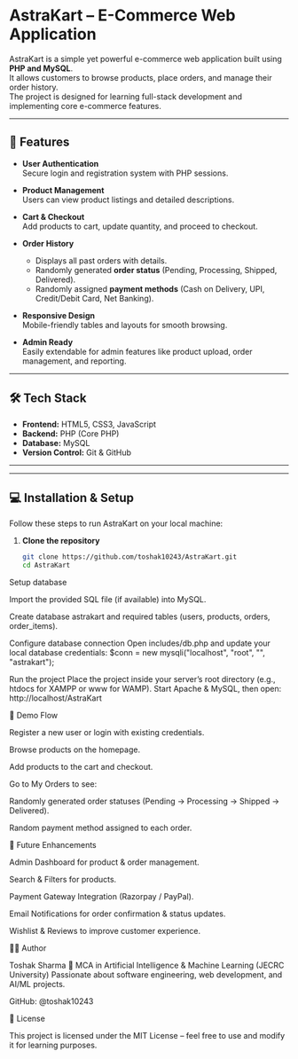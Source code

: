 # AstraKart – E-Commerce Web Application

AstraKart is a simple yet powerful e-commerce web application built using **PHP and MySQL**.  
It allows customers to browse products, place orders, and manage their order history.  
The project is designed for learning full-stack development and implementing core e-commerce features.

---

## 📌 Features

- **User Authentication**  
  Secure login and registration system with PHP sessions.

- **Product Management**  
  Users can view product listings and detailed descriptions.

- **Cart & Checkout**  
  Add products to cart, update quantity, and proceed to checkout.

- **Order History**  
  - Displays all past orders with details.  
  - Randomly generated **order status** (Pending, Processing, Shipped, Delivered).  
  - Randomly assigned **payment methods** (Cash on Delivery, UPI, Credit/Debit Card, Net Banking).

- **Responsive Design**  
  Mobile-friendly tables and layouts for smooth browsing.

- **Admin Ready**  
  Easily extendable for admin features like product upload, order management, and reporting.

---

## 🛠️ Tech Stack

- **Frontend:** HTML5, CSS3, JavaScript  
- **Backend:** PHP (Core PHP)  
- **Database:** MySQL  
- **Version Control:** Git & GitHub

---

---

## 💻 Installation & Setup

Follow these steps to run AstraKart on your local machine:

1. **Clone the repository**
   ```bash
   git clone https://github.com/toshak10243/AstraKart.git
   cd AstraKart
Setup database

Import the provided SQL file (if available) into MySQL.

Create database astrakart and required tables (users, products, orders, order_items).

Configure database connection
Open includes/db.php and update your local database credentials:
$conn = new mysqli("localhost", "root", "", "astrakart");

Run the project
Place the project inside your server’s root directory (e.g., htdocs for XAMPP or www for WAMP).
Start Apache & MySQL, then open:
http://localhost/AstraKart

🧪 Demo Flow

Register a new user or login with existing credentials.

Browse products on the homepage.

Add products to the cart and checkout.

Go to My Orders to see:

Randomly generated order statuses (Pending → Processing → Shipped → Delivered).

Random payment method assigned to each order.

🔮 Future Enhancements

Admin Dashboard for product & order management.

Search & Filters for products.

Payment Gateway Integration (Razorpay / PayPal).

Email Notifications for order confirmation & status updates.

Wishlist & Reviews to improve customer experience.

👨‍💻 Author

Toshak Sharma
📍 MCA in Artificial Intelligence & Machine Learning (JECRC University)
Passionate about software engineering, web development, and AI/ML projects.

GitHub: @toshak10243

📜 License

This project is licensed under the MIT License – feel free to use and modify it for learning purposes.

